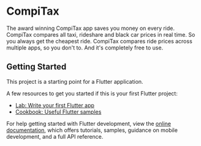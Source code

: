 # CompiTax

The award winning CompiTax app saves you money on every ride. CompiTax compares all taxi, rideshare and black car prices in real time. So you always get the cheapest ride. CompiTax compares ride prices across multiple apps, so you don't to. And it's completely free to use.



## Getting Started

This project is a starting point for a Flutter application.

A few resources to get you started if this is your first Flutter project:

- [Lab: Write your first Flutter app](https://docs.flutter.dev/get-started/codelab)
- [Cookbook: Useful Flutter samples](https://docs.flutter.dev/cookbook)

For help getting started with Flutter development, view the
[online documentation](https://docs.flutter.dev/), which offers tutorials,
samples, guidance on mobile development, and a full API reference.
